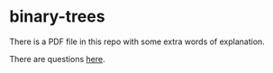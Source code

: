 # binary-trees

There is a PDF file in this repo with some extra words of explanation. 

There are questions [here](https://docs.google.com/document/d/1Sde3BPWbdN0Kvseod_QVYDuCiMi0ehpqfETokkHn_Es/edit?usp=sharing). 
